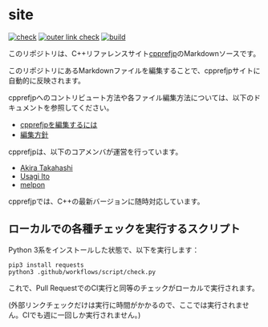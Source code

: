 site
====

[![check](https://github.com/cpprefjp/site/workflows/check/badge.svg)](https://github.com/cpprefjp/site/actions/workflows/check.yml)
[![outer link check](https://github.com/cpprefjp/site/workflows/outer%20link%20check/badge.svg)](https://github.com/cpprefjp/site/actions/workflows/outer_link_check.yml)
[![build](https://github.com/cpprefjp/site/workflows/build/badge.svg)](https://github.com/cpprefjp/site/actions/workflows/build.yml)

このリポジトリは、C++リファレンスサイト[cpprefjp](https://cpprefjp.github.io/)のMarkdownソースです。

このリポジトリにあるMarkdownファイルを編集することで、cpprefjpサイトに自動的に反映されます。


cpprefjpへのコントリビュート方法や各ファイル編集方法については、以下のドキュメントを参照してください。

* [cpprefjpを編集するには](start_editing.md)
* [編集方針](edit_policy.md)


cpprefjpは、以下のコアメンバが運営を行っています。
* [Akira Takahashi](https://github.com/faithandbrave/)
* [Usagi Ito](https://github.com/usagi)
* [melpon](https://github.com/melpon)


cpprefjpでは、C++の最新バージョンに随時対応しています。


## ローカルでの各種チェックを実行するスクリプト
Python 3系をインストールした状態で、以下を実行します：

```
pip3 install requests
python3 .github/workflows/script/check.py
```

これで、Pull RequestでのCI実行と同等のチェックがローカルで実行されます。

(外部リンクチェックだけは実行に時間がかかるので、ここでは実行されません。CIでも週に一回しか実行されません。)
